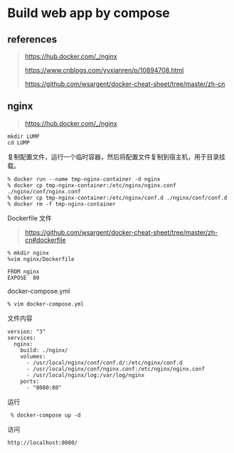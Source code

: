 # Build web app by compose

## references

> https://hub.docker.com/_/nginx
>
> https://www.cnblogs.com/yyxianren/p/10894708.html
>
> https://github.com/wsargent/docker-cheat-sheet/tree/master/zh-cn

## nginx

> https://hub.docker.com/_/nginx

```
mkdir LUMP
cd LUMP
```

复制配置文件，运行一个临时容器，然后将配置文件复制到宿主机，用于目录挂载。

```
% docker run --name tmp-nginx-container -d nginx
% docker cp tmp-nginx-container:/etc/nginx/nginx.conf ./nginx/conf/nginx.conf
% docker cp tmp-nginx-container:/etc/nginx/conf.d ./nginx/conf/conf.d
% docker rm -f tmp-nginx-container
```

Dockerfile 文件

> https://github.com/wsargent/docker-cheat-sheet/tree/master/zh-cn#dockerfile

```
% mkdir nginx
%vim nginx/Dockerfile
```

```
FROM nginx
EXPOSE  80
```

docker-compose.yml

```
% vim docker-compose.yml
```

文件内容

```
version: "3"
services:
  nginx:
    build: ./nginx/
    volumes:
      - /usr/local/nginx/conf/conf.d/:/etc/nginx/conf.d
      - /usr/local/nginx/conf/nginx.conf:/etc/nginx/nginx.conf
      - /usr/local/nginx/log:/var/log/nginx
    ports:
      - "8080:80"
```

运行

```
 % docker-compose up -d
```

访问

```
http://localhost:8080/
```

